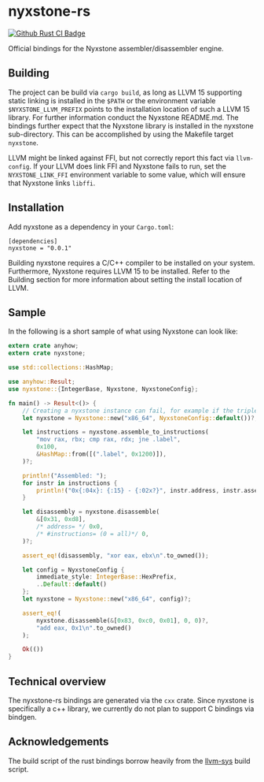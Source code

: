 # nyxstone-rs

[![Github Rust CI Badge](https://github.com/emproof-com/nyxstone/actions/workflows/rust.yml/badge.svg)](https://github.com/emproof-com/nyxstone/actions/workflows/rust.yml)

Official bindings for the Nyxstone assembler/disassembler engine. 

## Building

The project can be build via `cargo build`, as long as LLVM 15 supporting static linking is installed in the `$PATH` or the environment variable `$NYXSTONE_LLVM_PREFIX` points to the installation location of such a LLVM 15 library. For further information conduct the Nyxstone README.md. The bindings further expect that the Nyxstone library is installed in the nyxstone sub-directory. This can be accomplished by using the Makefile target `nyxstone`.

LLVM might be linked against FFI, but not correctly report this fact via `llvm-config`. If your LLVM does link FFI and
Nyxstone fails to run, set the `NYXSTONE_LINK_FFI` environment variable to some value, which will ensure that Nyxstone
links `libffi`.

## Installation

Add nyxstone as a dependency in your `Cargo.toml`:
```
[dependencies]
nyxstone = "0.0.1"
```

Building nyxstone requires a C/C++ compiler to be installed on your system. Furthermore, Nyxstone requires LLVM 15 to be installed. Refer to the Building section for more information about setting the install location of LLVM.

## Sample

In the following is a short sample of what using Nyxstone can look like:

```rust
extern crate anyhow;
extern crate nyxstone;

use std::collections::HashMap;

use anyhow::Result;
use nyxstone::{IntegerBase, Nyxstone, NyxstoneConfig};

fn main() -> Result<()> {
    // Creating a nyxstone instance can fail, for example if the triple is invalid.
    let nyxstone = Nyxstone::new("x86_64", NyxstoneConfig::default())?;

    let instructions = nyxstone.assemble_to_instructions(
        "mov rax, rbx; cmp rax, rdx; jne .label",
        0x100,
        &HashMap::from([(".label", 0x1200)]),
    )?;

    println!("Assembled: ");
    for instr in instructions {
        println!("0x{:04x}: {:15} - {:02x?}", instr.address, instr.assembly, instr.bytes);
    }

    let disassembly = nyxstone.disassemble(
        &[0x31, 0xd8],
        /* address= */ 0x0,
        /* #instructions= (0 = all)*/ 0,
    )?;

    assert_eq!(disassembly, "xor eax, ebx\n".to_owned());

    let config = NyxstoneConfig {
        immediate_style: IntegerBase::HexPrefix,
        ..Default::default()
    };
    let nyxstone = Nyxstone::new("x86_64", config)?;

    assert_eq!(
        nyxstone.disassemble(&[0x83, 0xc0, 0x01], 0, 0)?,
        "add eax, 0x1\n".to_owned()
    );

    Ok(())
}
```

## Technical overview

The nyxstone-rs bindings are generated via the `cxx` crate. Since nyxstone is specifically a c++ library, we currently do not plan to support C bindings via bindgen. 

## Acknowledgements

The build script of the rust bindings borrow heavily from the [llvm-sys](https://gitlab.com/taricorp/llvm-sys.rs) build script.
